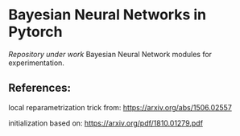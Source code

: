 # Bayesian Neural Networks in Pytorch
*Repository under work*
Bayesian Neural Network modules for experimentation.

## References:
local reparametrization trick from: https://arxiv.org/abs/1506.02557

initialization based on: https://arxiv.org/pdf/1810.01279.pdf
